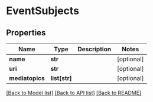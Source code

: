 # EventSubjects

## Properties
Name | Type | Description | Notes
------------ | ------------- | ------------- | -------------
**name** | **str** |  | [optional] 
**uri** | **str** |  | [optional] 
**mediatopics** | **list[str]** |  | [optional] 

[[Back to Model list]](../README.md#documentation-for-models) [[Back to API list]](../README.md#documentation-for-api-endpoints) [[Back to README]](../README.md)

